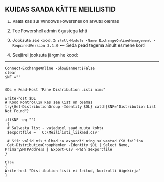 ##   KUIDAS SAADA KÄTTE MEILILISTID ##

1) Vaata kas sul Windows Powershell on arvutis olemas

2) Tee Powershell admin õigustega lahti

3) Jooksuta see kood: ```Install-Module -Name ExchangeOnlineManagement -RequiredVersion 3.1.0```  <-- Seda pead tegema ainult esimene kord

4) Seejärel jooksuta järgmine kood:

------------------------------------------------------

```
Connect-ExchangeOnline -ShowBanner:$False
clear
$NF =""


$DL = Read-Host "Pane Distribution Listi nimi"

write-host $DL
# Kood kontrollib kas see list on olemas
try{Get-DistributionGroup -Identity $DL} catch{$NF="Distribution List Not Found"} 
  
if($NF -eq "")  
 {
 # Salvesta list - vajadusel saad muuta kohta
 $exportfile =  'C:\Meililisti_liikmed.csv' 

 # Siin valid mis tulbad sa expordid ning salvestad CSV failina 
 Get-DistributionGroupMember -Identity $DL | Select Name, PrimarySMTPAddress | Export-Csv -Path $exportfile  
}

Else 
{
Write-host "Distribution listi ei leitud, kontrolli õigekirja"
}
```
